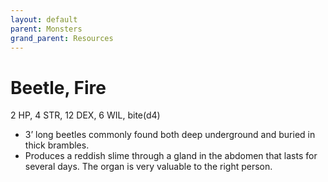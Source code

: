 ```yaml
---
layout: default
parent: Monsters
grand_parent: Resources
---
```


# Beetle, Fire

2 HP, 4 STR, 12 DEX, 6 WIL, bite(d4)

- 3’ long beetles commonly found both deep underground and buried in thick brambles. 
- Produces a reddish slime through a gland in the abdomen that lasts for several days. The organ is very valuable to the right person.
